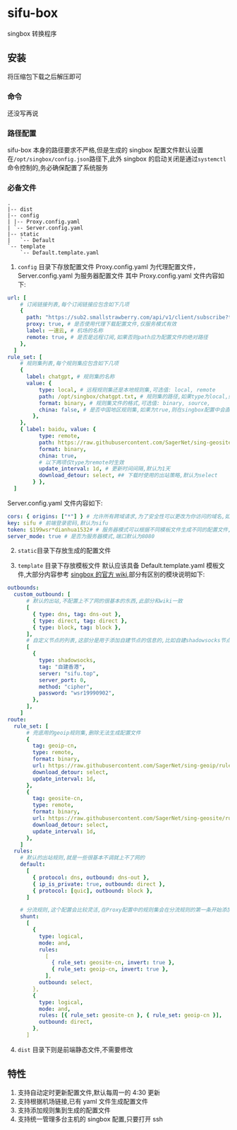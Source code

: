 # sifu-box

singbox 转换程序

## 安装

将压缩包下载之后解压即可

### 命令

还没写再说

### 路径配置

sifu-box 本身的路径要求不严格,但是生成的 singbox 配置文件默认设置在`/opt/singbox/config.json`路径下,此外 singbox 的启动关闭是通过`systemctl`命令控制的,务必确保配置了系统服务

### 必备文件

```
.
|-- dist
|-- config
| |-- Proxy.config.yaml
| `-- Server.config.yaml
|-- static
|   `-- Default
`-- template
    `-- Default.template.yaml
```

1. `config` 目录下存放配置文件
   Proxy.config.yaml 为代理配置文件，Server.config.yaml 为服务器配置文件
   其中 Proxy.config.yaml 文件内容如下:

```yaml
url: [
    # 订阅链接列表,每个订阅链接应包含如下几项
    {
      path: "https://sub2.smallstrawberry.com/api/v1/client/subscribe?toke", # 订阅链接
      proxy: true, # 是否使用代理下载配置文件,仅服务模式有效
      label: 一速云, # 机场的名称
      remote: true, # 是否是远程订阅,如果否则path应为配置文件的绝对路径
    },
  ]
rule_set: [
    # 规则集列表,每个规则集应包含如下几项
    {
      label: chatgpt, # 规则集的名称
      value: {
          type: local, # 远程规则集还是本地规则集,可选值: local, remote
          path: /opt/singbox/chatgpt.txt, # 规则集的路径,如果type为local,则应为配置文件的绝对路径,如果type为remote,则应为订阅链接
          format: binary, # 规则集文件的格式,可选值: binary, source,
          china: false, # 是否中国地区规则集,如果为true,则在singbox配置中会直连出站
        },
    },
    { label: baidu, value: {
          type: remote,
          path: https://raw.githubusercontent.com/SagerNet/sing-geosite/rule-set/geosite-cn.srs,
          format: binary,
          china: true,
          # 以下两项仅type为remote时生效
          update_interval: 1d, # 更新时间间隔,默认为1天
          download_detour: select, ## 下载时使用的出站策略,默认为select
        } },
  ]
```

Server.config.yaml 文件内容如下:

```yaml
cors: { origins: ["*"] } # 允许所有跨域请求,为了安全性可以更改为你访问的域名,如果只是内网使用则无所谓
key: sifu # 前端登录密码,默认为sifu
token: $199wsr*dianhua1532# # 服务器模式可以根据不同模板文件生成不同的配置文件,比如ios的配置文件,为保证安全性参考机场的认证模式会将这段token进行MD5加密放入url参数中
server_mode: true # 是否为服务器模式,端口默认为8080
```

2. `static`目录下存放生成的配置文件

3. `template` 目录下存放模板文件
   默认应该具备 Default.template.yaml 模板文件,大部分内容参考 [singbox 的官方 wiki](https://sing-box.sagernet.org/zh/configuration/),部分有区别的模块说明如下:

```yaml
outbounds:
  custom_outbound: [
      # 默认的出站,不配置上不了网的很基本的东西,此部分和wiki一致
      [
        { type: dns, tag: dns-out },
        { type: direct, tag: direct },
        { type: block, tag: block },
      ],
      # 自定义节点的列表,这部分是用于添加自建节点的信息的,比如自建shadowsocks节点
      [
        {
          type: shadowsocks,
          tag: "自建香港",
          server: "sifu.top",
          server_port: 0,
          method: "cipher",
          password: "wsr19990902",
        },
      ],
    ]
route:
  rule_set: [
      # 兜底用的geoip规则集,删除无法生成配置文件
      {
        tag: geoip-cn,
        type: remote,
        format: binary,
        url: https://raw.githubusercontent.com/SagerNet/sing-geoip/rule-set/geoip-cn.srs,
        download_detour: select,
        update_interval: 1d,
      },
      {
        tag: geosite-cn,
        type: remote,
        format: binary,
        url: https://raw.githubusercontent.com/SagerNet/sing-geosite/rule-set/geosite-cn.srs,
        download_detour: select,
        update_interval: 1d,
      },
    ]
  rules:
    # 默认的出站规则,就是一些很基本不调就上不了网的
    default:
      [
        { protocol: dns, outbound: dns-out },
        { ip_is_private: true, outbound: direct },
        { protocol: [quic], outbound: block },
      ]

    # 分流规则,这个配置会比较灵活,在Proxy配置中的规则集会在分流规则的第一条开始添加,然后才会是shunt规则,所以还可以在shunt添加一些自定义兜底分流规则
    shunt:
      [
        {
          type: logical,
          mode: and,
          rules:
            [
              { rule_set: geosite-cn, invert: true },
              { rule_set: geoip-cn, invert: true },
            ],
          outbound: select,
        },
        {
          type: logical,
          mode: and,
          rules: [{ rule_set: geosite-cn }, { rule_set: geoip-cn }],
          outbound: direct,
        },
      ]
```

4. `dist` 目录下则是前端静态文件,不需要修改

## 特性

1. 支持自动定时更新配置文件,默认每周一的 4:30 更新
2. 支持根据机场链接,已有 yaml 文件生成配置文件
3. 支持添加规则集到生成的配置文件
4. 支持统一管理多台主机的 singbox 配置,只要打开 ssh
